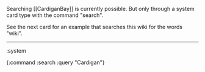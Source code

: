 Searching [[CardiganBay]] is currently possible. But only through a system card type with the command "search".


See the next card for an example that searches this wiki for the words "wiki".

----
:system

{:command :search
 :query "Cardigan"}
